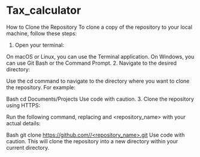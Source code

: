 # Tax_calculator
How to Clone the Repository
To clone a copy of the repository to your local machine, follow these steps:

1. Open your terminal:

On macOS or Linux, you can use the Terminal application.
On Windows, you can use Git Bash or the Command Prompt.
2. Navigate to the desired directory:

Use the cd command to navigate to the directory where you want to clone the repository. For example:

Bash
cd Documents/Projects
Use code with caution.
3. Clone the repository using HTTPS:

Run the following command, replacing <username> and <repository_name> with your actual details:

Bash
git clone [https://github.com/<username>/<repository_name>.git](https://github.com/Sonkarrushikesh22/Tax_calculator.git)
Use code with caution.
This will clone the repository into a new directory  within your current directory.

